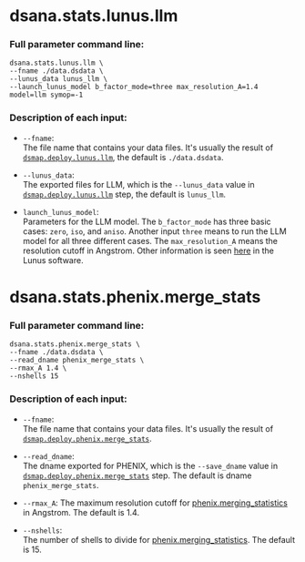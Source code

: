 # dsana.stats.lunus.llm

### Full parameter command line:
```
dsana.stats.lunus.llm \
--fname ./data.dsdata \
--lunus_data lunus_llm \
--launch_lunus_model b_factor_mode=three max_resolution_A=1.4 model=llm symop=-1
```

### Description of each input:  
- ```--fname```:  
The file name that contains your data files. It's usually the result of [```dsmap.deploy.lunus.llm```](https://github.com/zhenwork/dspack/blob/main/tutorial/README-DEPLOY.md), the default is ```./data.dsdata```.

- ```--lunus_data```:  
The exported files for LLM, which is the ```--lunus_data``` value in [```dsmap.deploy.lunus.llm```](https://github.com/zhenwork/dspack/blob/main/tutorial/README-DEPLOY.md) step, the default is ```lunus_llm```.

- ```launch_lunus_model```:  
Parameters for the LLM model. The ```b_factor_mode``` has three basic cases: ```zero```, ```iso```, and ```aniso```. Another input ```three``` means to run the LLM model for all three different cases. The ```max_resolution_A``` means the resolution cutoff in Angstrom. Other information is seen [here](https://github.com/mewall/lunus/blob/master/scripts/refine_llm.py) in the Lunus software.

# dsana.stats.phenix.merge_stats

### Full parameter command line:
```
dsana.stats.phenix.merge_stats \
--fname ./data.dsdata \
--read_dname phenix_merge_stats \
--rmax_A 1.4 \
--nshells 15
```

### Description of each input:  
- ```--fname```:  
The file name that contains your data files. It's usually the result of [```dsmap.deploy.phenix.merge_stats```](https://github.com/zhenwork/dspack/blob/main/tutorial/README-DEPLOY.md).

- ```--read_dname```:  
The dname exported for PHENIX, which is the ```--save_dname``` value in [```dsmap.deploy.phenix.merge_stats```](https://github.com/zhenwork/dspack/blob/main/tutorial/README-DEPLOY.md) step. The default is dname ```phenix_merge_stats```.

- ```--rmax_A```:
The maximum resolution cutoff for [phenix.merging_statistics](https://www.phenix-online.org/documentation/reference/unmerged_data.html) in Angstrom. The default is 1.4.

- ```--nshells```:  
The number of shells to divide for [phenix.merging_statistics](https://www.phenix-online.org/documentation/reference/unmerged_data.html). The default is 15.
